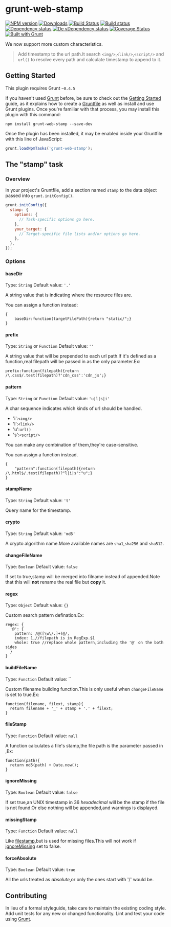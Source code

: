 # grunt-web-stamp

[![NPM version][npm-image]][npm-url] [![Downloads][downloads-image]][npm-url] [![Build Status][travis-image]][travis-url] [![Build status][appveyor-image]][appveyor-url] [![Dependency status][david-dm-image]][david-dm-url] [![De vDependency status][david-dm-dev-image]][david-dm-dev-url] [![Coverage Status][coveralls-image]][coveralls-url] [![Built with Grunt][grunt-image]][grunt-url]

We now support more custom characteristics.

> Add timestamp to the url path.It search `<img/>`,`<link/>`,`<script/>` and `url()` to resolve
> every path and calculate timestamp to append to it.

## Getting Started
This plugin requires Grunt `~0.4.5`

If you haven't used [Grunt](http://gruntjs.com/) before, be sure to check out the [Getting Started](http://gruntjs.com/getting-started) guide, as it explains how to create a [Gruntfile](http://gruntjs.com/sample-gruntfile) as well as install and use Grunt plugins. Once you're familiar with that process, you may install this plugin with this command:

```shell
npm install grunt-web-stamp --save-dev
```

Once the plugin has been installed, it may be enabled inside your Gruntfile with this line of JavaScript:

```js
grunt.loadNpmTasks('grunt-web-stamp');
```

## The "stamp" task

### Overview
In your project's Gruntfile, add a section named `stamp` to the data object passed into `grunt.initConfig()`.

```js
grunt.initConfig({
  stamp: {
    options: {
      // Task-specific options go here.
    },
    your_target: {
      // Target-specific file lists and/or options go here.
    },
  },
});
```

### Options

#### baseDir
Type: `String`
Default value: `'.'`

A string value that is indicating where the resource files are.

You can assign a function instead:

    {
        baseDir:function(targetFilePath){return "static/";}
    }

#### prefix
Type: `String` or `Function`
Default value: `''`

A string value that will be prepended to each url path.If it's defined as a function,real filepath will be passed in as the only parameter.Ex:

    prefix:function(filepath){return /\.css$/.test(filepath)?'cdn_css':'cdn_js';}

#### pattern
Type: `String` or `Function`
Default value: `'u|l|s|i'`

A char sequence indicates which kinds of url should be handled.

 - 'i':`<img/>`
 - 'l':`<link/>`
 - 'u':`url()`
 - 's':`<script/>`

You can make any combination of them,they're case-sensitive.

You can assign a function instead.

    {
        "pattern":function(filepath){return /\.html$/.test(filepath)?"l|i|s":"u";}
    }

#### stampName
Type: `String`
Default value: `'t'`

Query name for the timestamp.

#### crypto
Type: `String`
Default value: `'md5'`

A crypto algorithm name.More available names are `sha1`,`sha256` and `sha512`.

#### changeFileName
Type: `Boolean`
Default value: `false`

If set to true,stamp will be merged into filname instead of appended.Note that this will **not** rename the real file but **copy** it.

#### regex
Type: `Object`
Default value: `{}`

Custom search pattern defination.Ex:

    regex: {
      '@': {
        pattern: /@([\w\/.]+)@/,
        index: 1,//filepath is in RegExp.$1
        whole: true //replace whole pattern,including the '@' on the both sides
      }
    }

#### buildFileName
Type: `Function`
Default value: ``

Custom filename building function.This is only useful when `changeFileName` is set to true.Ex:

    function(filename, filext, stamp){
      return filename + '_' + stamp + '.' + filext;
    }

#### fileStamp
Type: `Function`
Default value: `null`

A function calculates a file's stamp,the file path is the parameter passed in ,Ex:

    function(path){
      return md5(path) + Date.now();
    }

#### ignoreMissing
Type: `Boolean`
Default value:  `false`

If set true,an UNIX timestamp in 36 _hexadecimal_ will be the stamp if the file is not found.Or else nothing will be appended,and warnings is displayed.

#### missingStamp
Type: `Function`
Default value: `null`

Like [filestamp](#filestamp),but is used for missing files.This will not work if [ignoreMissing](#ignoremissing) set to false.

#### forceAbsolute
Type: `Boolean`
Default value: `true`

All the urls treated as *absolute*,or only the ones start with '/' would be.

## Contributing
In lieu of a formal styleguide, take care to maintain the existing coding style. Add unit tests for any new or changed functionality. Lint and test your code using [Grunt](http://gruntjs.com/).


[npm-url]: https://npmjs.org/package/grunt-web-stamp
[downloads-image]: http://img.shields.io/npm/dm/grunt-web-stamp.svg
[npm-image]: http://img.shields.io/npm/v/grunt-web-stamp.svg
[travis-url]: https://travis-ci.org/yanni4night/grunt-web-stamp
[travis-image]: http://img.shields.io/travis/yanni4night/grunt-web-stamp.svg
[appveyor-image]:https://ci.appveyor.com/api/projects/status/bsu9w9ar8pboc2nj?svg=true
[appveyor-url]:https://ci.appveyor.com/project/yanni4night/grunt-web-stamp
[david-dm-url]:https://david-dm.org/yanni4night/grunt-web-stamp
[david-dm-image]:https://david-dm.org/yanni4night/grunt-web-stamp.svg
[david-dm-dev-url]:https://david-dm.org/yanni4night/grunt-web-stamp#info=devDependencies
[david-dm-dev-image]:https://david-dm.org/yanni4night/grunt-web-stamp/dev-status.svg
[coveralls-url]:https://coveralls.io/r/yanni4night/grunt-web-stamp?branch=master
[coveralls-image]:https://coveralls.io/repos/yanni4night/grunt-web-stamp/badge.png?branch=master
[grunt-url]:http://gruntjs.com/
[grunt-image]: https://cdn.gruntjs.com/builtwith.png
